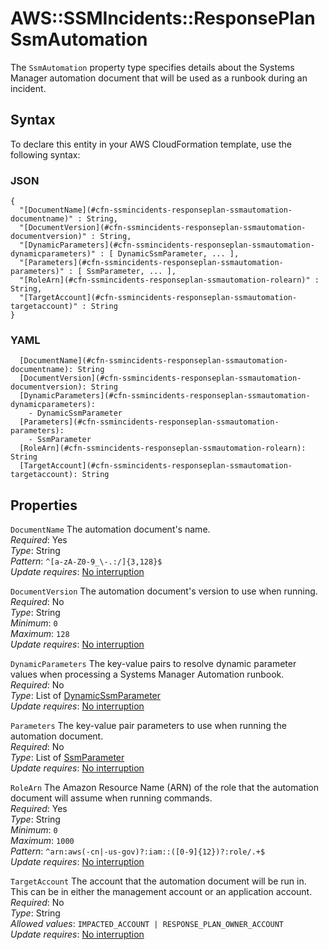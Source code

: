 # AWS::SSMIncidents::ResponsePlan SsmAutomation<a name="aws-properties-ssmincidents-responseplan-ssmautomation"></a>

The `SsmAutomation` property type specifies details about the Systems Manager automation document that will be used as a runbook during an incident\.

## Syntax<a name="aws-properties-ssmincidents-responseplan-ssmautomation-syntax"></a>

To declare this entity in your AWS CloudFormation template, use the following syntax:

### JSON<a name="aws-properties-ssmincidents-responseplan-ssmautomation-syntax.json"></a>

```
{
  "[DocumentName](#cfn-ssmincidents-responseplan-ssmautomation-documentname)" : String,
  "[DocumentVersion](#cfn-ssmincidents-responseplan-ssmautomation-documentversion)" : String,
  "[DynamicParameters](#cfn-ssmincidents-responseplan-ssmautomation-dynamicparameters)" : [ DynamicSsmParameter, ... ],
  "[Parameters](#cfn-ssmincidents-responseplan-ssmautomation-parameters)" : [ SsmParameter, ... ],
  "[RoleArn](#cfn-ssmincidents-responseplan-ssmautomation-rolearn)" : String,
  "[TargetAccount](#cfn-ssmincidents-responseplan-ssmautomation-targetaccount)" : String
}
```

### YAML<a name="aws-properties-ssmincidents-responseplan-ssmautomation-syntax.yaml"></a>

```
  [DocumentName](#cfn-ssmincidents-responseplan-ssmautomation-documentname): String
  [DocumentVersion](#cfn-ssmincidents-responseplan-ssmautomation-documentversion): String
  [DynamicParameters](#cfn-ssmincidents-responseplan-ssmautomation-dynamicparameters):
    - DynamicSsmParameter
  [Parameters](#cfn-ssmincidents-responseplan-ssmautomation-parameters):
    - SsmParameter
  [RoleArn](#cfn-ssmincidents-responseplan-ssmautomation-rolearn): String
  [TargetAccount](#cfn-ssmincidents-responseplan-ssmautomation-targetaccount): String
```

## Properties<a name="aws-properties-ssmincidents-responseplan-ssmautomation-properties"></a>

`DocumentName` <a name="cfn-ssmincidents-responseplan-ssmautomation-documentname"></a>
The automation document's name\.  
_Required_: Yes  
_Type_: String  
_Pattern_: `^[a-zA-Z0-9_\-.:/]{3,128}$`  
_Update requires_: [No interruption](https://docs.aws.amazon.com/AWSCloudFormation/latest/UserGuide/using-cfn-updating-stacks-update-behaviors.html#update-no-interrupt)

`DocumentVersion` <a name="cfn-ssmincidents-responseplan-ssmautomation-documentversion"></a>
The automation document's version to use when running\.  
_Required_: No  
_Type_: String  
_Minimum_: `0`  
_Maximum_: `128`  
_Update requires_: [No interruption](https://docs.aws.amazon.com/AWSCloudFormation/latest/UserGuide/using-cfn-updating-stacks-update-behaviors.html#update-no-interrupt)

`DynamicParameters` <a name="cfn-ssmincidents-responseplan-ssmautomation-dynamicparameters"></a>
The key\-value pairs to resolve dynamic parameter values when processing a Systems Manager Automation runbook\.  
_Required_: No  
_Type_: List of [DynamicSsmParameter](aws-properties-ssmincidents-responseplan-dynamicssmparameter.md)  
_Update requires_: [No interruption](https://docs.aws.amazon.com/AWSCloudFormation/latest/UserGuide/using-cfn-updating-stacks-update-behaviors.html#update-no-interrupt)

`Parameters` <a name="cfn-ssmincidents-responseplan-ssmautomation-parameters"></a>
The key\-value pair parameters to use when running the automation document\.  
_Required_: No  
_Type_: List of [SsmParameter](aws-properties-ssmincidents-responseplan-ssmparameter.md)  
_Update requires_: [No interruption](https://docs.aws.amazon.com/AWSCloudFormation/latest/UserGuide/using-cfn-updating-stacks-update-behaviors.html#update-no-interrupt)

`RoleArn` <a name="cfn-ssmincidents-responseplan-ssmautomation-rolearn"></a>
The Amazon Resource Name \(ARN\) of the role that the automation document will assume when running commands\.  
_Required_: Yes  
_Type_: String  
_Minimum_: `0`  
_Maximum_: `1000`  
_Pattern_: `^arn:aws(-cn|-us-gov)?:iam::([0-9]{12})?:role/.+$`  
_Update requires_: [No interruption](https://docs.aws.amazon.com/AWSCloudFormation/latest/UserGuide/using-cfn-updating-stacks-update-behaviors.html#update-no-interrupt)

`TargetAccount` <a name="cfn-ssmincidents-responseplan-ssmautomation-targetaccount"></a>
The account that the automation document will be run in\. This can be in either the management account or an application account\.  
_Required_: No  
_Type_: String  
_Allowed values_: `IMPACTED_ACCOUNT | RESPONSE_PLAN_OWNER_ACCOUNT`  
_Update requires_: [No interruption](https://docs.aws.amazon.com/AWSCloudFormation/latest/UserGuide/using-cfn-updating-stacks-update-behaviors.html#update-no-interrupt)
